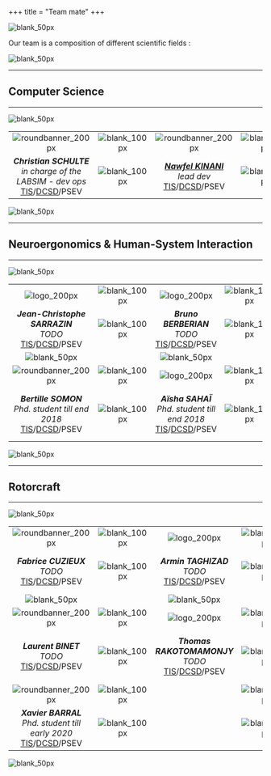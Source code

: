 +++
title = "Team mate"
+++

![blank_50px](/img/banners/blank_50px.jpg)

Our team is a composition of different scientific fields :

![blank_50px](/img/banners/blank_50px.jpg)

---

## Computer Science 

---

![blank_50px](/img/banners/blank_50px.jpg)

| | | | | |
| :---: | :---: | :---: | :---: | :---: |
| ![roundbanner_200px](/img/banners/roundbanner-cschulte_200px.png) | ![blank_100px](/img/banners/blank_100px.jpg) | ![roundbanner_200px](/img/banners/roundbanner-nkinani_200px.jpg) | ![blank_100px](/img/banners/blank_100px.jpg) | ![logo_200px](/logo/logo_200px.png) |
| ***Christian SCHULTE***<br>*in charge of the LABSIM - dev ops*<br>[TIS](http://www.onera.fr/fr/dsg/tis)/[DCSD](http://www.onera.fr/dcsd)/PSEV | ![blank_100px](/img/banners/blank_100px.jpg) | ***[Nawfel KINANI](https://nkinani.github.io/profile/)***<br>*lead dev*<br>[TIS](http://www.onera.fr/fr/dsg/tis)/[DCSD](http://www.onera.fr/dcsd)/PSEV | ![blank_100px](/img/banners/blank_100px.jpg) | ***Gregory BONIN***<br>*hardware guru*<br>[TIS](http://www.onera.fr/fr/dsg/tis)/[DCSD](http://www.onera.fr/dcsd)/PSEV |

![blank_50px](/img/banners/blank_50px.jpg)

---

## Neuroergonomics & Human-System Interaction

---

![blank_50px](/img/banners/blank_50px.jpg)

| | | | | | | |
| :---: | :---: | :---: | :---: | :---: | :---: | :---: |
| ![logo_200px](/logo/logo_200px.png) | ![blank_100px](/img/banners/blank_100px.jpg) | ![logo_200px](/logo/logo_200px.png) | ![blank_100px](/img/banners/blank_100px.jpg) | ![logo_200px](/logo/logo_200px.png) | ![blank_100px](/img/banners/blank_100px.jpg) | ![logo_200px](/logo/logo_200px.png) |
| ***Jean-Christophe SARRAZIN***<br>*TODO*<br>[TIS](http://www.onera.fr/fr/dsg/tis)/[DCSD](http://www.onera.fr/dcsd)/PSEV | ![blank_100px](/img/banners/blank_100px.jpg) | ***Bruno BERBERIAN***<br>*TODO*<br>[TIS](http://www.onera.fr/fr/dsg/tis)/[DCSD](http://www.onera.fr/dcsd)/PSEV | ![blank_100px](/img/banners/blank_100px.jpg) | ***Patrick LE BLAYE***<br>*TODO*<br>[TIS](http://www.onera.fr/fr/dsg/tis)/[DCSD](http://www.onera.fr/dcsd)/PSEV | ![blank_100px](/img/banners/blank_100px.jpg) | ***Nicolas MAILLE***<br>*TODO*<br>[TIS](http://www.onera.fr/fr/dsg/tis)/[DCSD](http://www.onera.fr/dcsd)/PSEV |
| ![blank_50px](/img/banners/blank_50px.jpg) | | ![blank_50px](/img/banners/blank_50px.jpg) | | ![blank_50px](/img/banners/blank_50px.jpg) | | ![blank_50px](/img/banners/blank_50px.jpg) |
| ![roundbanner_200px](/img/banners/roundbanner-bsomon_200px.png) | ![blank_100px](/img/banners/blank_100px.jpg) | ![logo_200px](/logo/logo_200px.png) | ![blank_100px](/img/banners/blank_100px.jpg) | ![roundbanner_200px](/img/banners/roundbanner-jgouraud_200px.png) | ![blank_100px](/img/banners/blank_100px.jpg) | ![logo_200px](/logo/logo_200px.png) |
| ***Bertille SOMON***<br>*Phd. student till end 2018*<br>[TIS](http://www.onera.fr/fr/dsg/tis)/[DCSD](http://www.onera.fr/dcsd)/PSEV | ![blank_100px](/img/banners/blank_100px.jpg) | ***Aïsha SAHAÏ***<br>*Phd. student till end 2018*<br>[TIS](http://www.onera.fr/fr/dsg/tis)/[DCSD](http://www.onera.fr/dcsd)/PSEV | ![blank_100px](/img/banners/blank_100px.jpg) | ***Jonas GOURAUD***<br>*Phd. student till end 2018*<br>[TIS](http://www.onera.fr/fr/dsg/tis)/[DCSD](http://www.onera.fr/dcsd)/PSEV | ![blank_100px](/img/banners/blank_100px.jpg) | ***François DENQUIN***<br>*Phd. student till end 2018*<br>[TIS](http://www.onera.fr/fr/dsg/tis)/[DCSD](http://www.onera.fr/dcsd)/PSEV |

![blank_50px](/img/banners/blank_50px.jpg)

---

## Rotorcraft

---

![blank_50px](/img/banners/blank_50px.jpg)

| | | | | | | |
| :---: | :---: | :---: | :---: | :---: | :---: | :---: |
| ![roundbanner_200px](/img/banners/roundbanner-fcuzieux_200px.png) | ![blank_100px](/img/banners/blank_100px.jpg) | ![logo_200px](/logo/logo_200px.png) | ![blank_100px](/img/banners/blank_100px.jpg) | ![logo_200px](/logo/logo_200px.png) | ![blank_100px](/img/banners/blank_100px.jpg) | ![logo_200px](/logo/logo_200px.png) |
| ***Fabrice CUZIEUX***<br>*TODO*<br>[TIS](http://www.onera.fr/fr/dsg/tis)/[DCSD](http://www.onera.fr/dcsd)/PSEV | ![blank_100px](/img/banners/blank_100px.jpg) | ***Armin TAGHIZAD***<br>*TODO*<br>[TIS](http://www.onera.fr/fr/dsg/tis)/[DCSD](http://www.onera.fr/dcsd)/PSEV | ![blank_100px](/img/banners/blank_100px.jpg) | ***Piere-Marie BASSET***<br>*TODO*<br>[TIS](http://www.onera.fr/fr/dsg/tis)/[DCSD](http://www.onera.fr/dcsd)/PSEV | ![blank_100px](/img/banners/blank_100px.jpg) | ***Binh DANG-VU***<br>*TODO*<br>[TIS](http://www.onera.fr/fr/dsg/tis)/[DCSD](http://www.onera.fr/dcsd)/PSEV |
| ![blank_50px](/img/banners/blank_50px.jpg) | | ![blank_50px](/img/banners/blank_50px.jpg) | | ![blank_50px](/img/banners/blank_50px.jpg) | | ![blank_50px](/img/banners/blank_50px.jpg) |
| ![roundbanner_200px](/img/banners/roundbanner-lbinet_200px.png) | ![blank_100px](/img/banners/blank_100px.jpg) | ![logo_200px](/logo/logo_200px.png) | ![blank_100px](/img/banners/blank_100px.jpg) | ![roundbanner_200px](/img/banners/roundbanner-qhtruong_200px.png) | ![blank_100px](/img/banners/blank_100px.jpg) | ![logo_200px](/logo/logo_200px.png) |
| ***Laurent BINET***<br>*TODO*<br>[TIS](http://www.onera.fr/fr/dsg/tis)/[DCSD](http://www.onera.fr/dcsd)/PSEV | ![blank_100px](/img/banners/blank_100px.jpg) | ***Thomas RAKOTOMAMONJY***<br>*TODO*<br>[TIS](http://www.onera.fr/fr/dsg/tis)/[DCSD](http://www.onera.fr/dcsd)/PSEV | ![blank_100px](/img/banners/blank_100px.jpg) | ***Quang-Huy TRUONG***<br>*Phd. student till end 2017*<br>[TIS](http://www.onera.fr/fr/dsg/tis)/[DCSD](http://www.onera.fr/dcsd)/PSEV | ![blank_100px](/img/banners/blank_100px.jpg) | ***Raphaël PERRET***<br>*Phd. student till end 2019*<br>[TIS](http://www.onera.fr/fr/dsg/tis)/[DCSD](http://www.onera.fr/dcsd)/PSEV | ![blank_100px](/img/banners/blank_100px.jpg) |
| ![roundbanner_200px](/img/banners/roundbanner-xbarral_200px.png) | ![blank_100px](/img/banners/blank_100px.jpg) | | ![blank_100px](/img/banners/blank_100px.jpg) | | ![blank_100px](/img/banners/blank_100px.jpg) | |
| ***Xavier BARRAL***<br>*Phd. student till early 2020*<br>[TIS](http://www.onera.fr/fr/dsg/tis)/[DCSD](http://www.onera.fr/dcsd)/PSEV | ![blank_100px](/img/banners/blank_100px.jpg) | | ![blank_100px](/img/banners/blank_100px.jpg) | | ![blank_100px](/img/banners/blank_100px.jpg) | |

![blank_50px](/img/banners/blank_50px.jpg)

